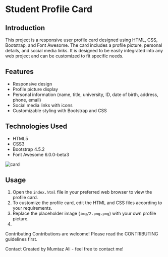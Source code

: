 # Student Profile Card

## Introduction
This project is a responsive user profile card designed using HTML, CSS, Bootstrap, and Font Awesome. The card includes a profile picture, personal details, and social media links. It is designed to be easily integrated into any web project and can be customized to fit specific needs.

## Features
- Responsive design
- Profile picture display
- Personal information (name, title, university, ID, date of birth, address, phone, email)
- Social media links with icons
- Customizable styling with Bootstrap and CSS

## Technologies Used
- HTML5
- CSS3
- Bootstrap 4.5.2
- Font Awesome 6.0.0-beta3

![card](https://github.com/engrmumtazali0112/User_Profile_Card/assets/156393630/51e54f8f-e846-456a-baba-7aadd7cd1fab)

## Usage
1. Open the `index.html` file in your preferred web browser to view the profile card.
2. To customize the profile card, edit the HTML and CSS files according to your requirements.
3. Replace the placeholder image (`img/2.png.png`) with your own profile picture.
4. 
Contributing
Contributions are welcome! Please read the CONTRIBUTING guidelines first.

Contact
Created by Mumtaz Ali - feel free to contact me!


